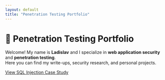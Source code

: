 ```yaml
---
layout: default
title: "Penetration Testing Portfolio"
---
```


# 🔐 Penetration Testing Portfolio

Welcome! My name is **Ladislav** and I specialize in **web application security** and **penetration testing**.  
Here you can find my write-ups, security research, and personal projects.  

[View SQL Injection Case Study](./sql-injection-dvwa/report.md)

